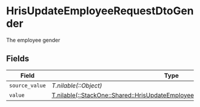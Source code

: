 # HrisUpdateEmployeeRequestDtoGender

The employee gender


## Fields

| Field                                                                                                                                                  | Type                                                                                                                                                   | Required                                                                                                                                               | Description                                                                                                                                            |
| ------------------------------------------------------------------------------------------------------------------------------------------------------ | ------------------------------------------------------------------------------------------------------------------------------------------------------ | ------------------------------------------------------------------------------------------------------------------------------------------------------ | ------------------------------------------------------------------------------------------------------------------------------------------------------ |
| `source_value`                                                                                                                                         | *T.nilable(::Object)*                                                                                                                                  | :heavy_minus_sign:                                                                                                                                     | N/A                                                                                                                                                    |
| `value`                                                                                                                                                | [T.nilable(::StackOne::Shared::HrisUpdateEmployeeRequestDtoSchemasGenderValue)](../../models/shared/hrisupdateemployeerequestdtoschemasgendervalue.md) | :heavy_minus_sign:                                                                                                                                     | N/A                                                                                                                                                    |